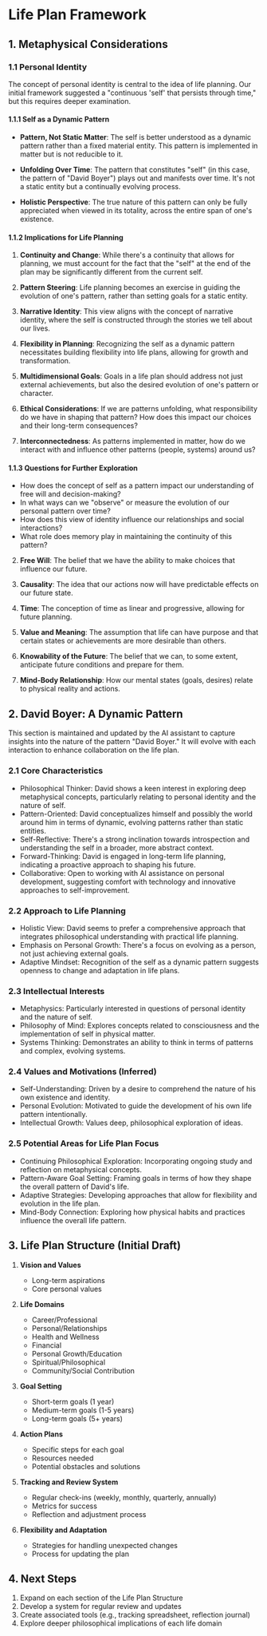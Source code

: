 # Life Plan Framework

## 1. Metaphysical Considerations

### 1.1 Personal Identity

The concept of personal identity is central to the idea of life planning. Our initial framework suggested a "continuous 'self' that persists through time," but this requires deeper examination.

#### 1.1.1 Self as a Dynamic Pattern

- **Pattern, Not Static Matter**: The self is better understood as a dynamic pattern rather than a fixed material entity. This pattern is implemented in matter but is not reducible to it.

- **Unfolding Over Time**: The pattern that constitutes "self" (in this case, the pattern of "David Boyer") plays out and manifests over time. It's not a static entity but a continually evolving process.

- **Holistic Perspective**: The true nature of this pattern can only be fully appreciated when viewed in its totality, across the entire span of one's existence.

#### 1.1.2 Implications for Life Planning

1. **Continuity and Change**: While there's a continuity that allows for planning, we must account for the fact that the "self" at the end of the plan may be significantly different from the current self.

2. **Pattern Steering**: Life planning becomes an exercise in guiding the evolution of one's pattern, rather than setting goals for a static entity.

3. **Narrative Identity**: This view aligns with the concept of narrative identity, where the self is constructed through the stories we tell about our lives.

4. **Flexibility in Planning**: Recognizing the self as a dynamic pattern necessitates building flexibility into life plans, allowing for growth and transformation.

5. **Multidimensional Goals**: Goals in a life plan should address not just external achievements, but also the desired evolution of one's pattern or character.

6. **Ethical Considerations**: If we are patterns unfolding, what responsibility do we have in shaping that pattern? How does this impact our choices and their long-term consequences?

7. **Interconnectedness**: As patterns implemented in matter, how do we interact with and influence other patterns (people, systems) around us?

#### 1.1.3 Questions for Further Exploration

- How does the concept of self as a pattern impact our understanding of free will and decision-making?
- In what ways can we "observe" or measure the evolution of our personal pattern over time?
- How does this view of identity influence our relationships and social interactions?
- What role does memory play in maintaining the continuity of this pattern?

2. **Free Will**: The belief that we have the ability to make choices that influence our future.

3. **Causality**: The idea that our actions now will have predictable effects on our future state.

4. **Time**: The conception of time as linear and progressive, allowing for future planning.

5. **Value and Meaning**: The assumption that life can have purpose and that certain states or achievements are more desirable than others.

6. **Knowability of the Future**: The belief that we can, to some extent, anticipate future conditions and prepare for them.

7. **Mind-Body Relationship**: How our mental states (goals, desires) relate to physical reality and actions.

## 2. David Boyer: A Dynamic Pattern

This section is maintained and updated by the AI assistant to capture insights into the nature of the pattern "David Boyer." It will evolve with each interaction to enhance collaboration on the life plan.

### 2.1 Core Characteristics

- Philosophical Thinker: David shows a keen interest in exploring deep metaphysical concepts, particularly relating to personal identity and the nature of self.
- Pattern-Oriented: David conceptualizes himself and possibly the world around him in terms of dynamic, evolving patterns rather than static entities.
- Self-Reflective: There's a strong inclination towards introspection and understanding the self in a broader, more abstract context.
- Forward-Thinking: David is engaged in long-term life planning, indicating a proactive approach to shaping his future.
- Collaborative: Open to working with AI assistance on personal development, suggesting comfort with technology and innovative approaches to self-improvement.

### 2.2 Approach to Life Planning

- Holistic View: David seems to prefer a comprehensive approach that integrates philosophical understanding with practical life planning.
- Emphasis on Personal Growth: There's a focus on evolving as a person, not just achieving external goals.
- Adaptive Mindset: Recognition of the self as a dynamic pattern suggests openness to change and adaptation in life plans.

### 2.3 Intellectual Interests

- Metaphysics: Particularly interested in questions of personal identity and the nature of self.
- Philosophy of Mind: Explores concepts related to consciousness and the implementation of self in physical matter.
- Systems Thinking: Demonstrates an ability to think in terms of patterns and complex, evolving systems.

### 2.4 Values and Motivations (Inferred)

- Self-Understanding: Driven by a desire to comprehend the nature of his own existence and identity.
- Personal Evolution: Motivated to guide the development of his own life pattern intentionally.
- Intellectual Growth: Values deep, philosophical exploration of ideas.

### 2.5 Potential Areas for Life Plan Focus

- Continuing Philosophical Exploration: Incorporating ongoing study and reflection on metaphysical concepts.
- Pattern-Aware Goal Setting: Framing goals in terms of how they shape the overall pattern of David's life.
- Adaptive Strategies: Developing approaches that allow for flexibility and evolution in the life plan.
- Mind-Body Connection: Exploring how physical habits and practices influence the overall life pattern.


## 3. Life Plan Structure (Initial Draft)

1. **Vision and Values**
   - Long-term aspirations
   - Core personal values

2. **Life Domains**
   - Career/Professional
   - Personal/Relationships
   - Health and Wellness
   - Financial
   - Personal Growth/Education
   - Spiritual/Philosophical
   - Community/Social Contribution

3. **Goal Setting**
   - Short-term goals (1 year)
   - Medium-term goals (1-5 years)
   - Long-term goals (5+ years)

4. **Action Plans**
   - Specific steps for each goal
   - Resources needed
   - Potential obstacles and solutions

5. **Tracking and Review System**
   - Regular check-ins (weekly, monthly, quarterly, annually)
   - Metrics for success
   - Reflection and adjustment process

6. **Flexibility and Adaptation**
   - Strategies for handling unexpected changes
   - Process for updating the plan

## 4. Next Steps

1. Expand on each section of the Life Plan Structure
2. Develop a system for regular review and updates
3. Create associated tools (e.g., tracking spreadsheet, reflection journal)
4. Explore deeper philosophical implications of each life domain